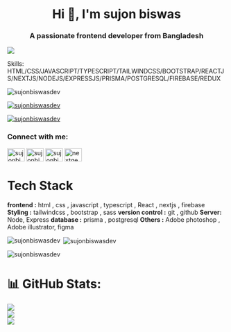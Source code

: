
<h1 align="center">Hi 👋, I'm sujon biswas</h1>
<h3 align="center">A passionate frontend developer from Bangladesh</h3>

![](https://breakable-yellow-gyxmc3guuc.edgeone.app/Purple%20Blue%20Modern%20Colorful%20Start%20Coding%20Youtube%20Thumbnail.png)

Skills: HTML/CSS/JAVASCRIPT/TYPESCRIPT/TAILWINDCSS/BOOTSTRAP/REACTJS/NEXTJS/NODEJS/EXPRESSJS/PRISMA/POSTGRESQL/FIREBASE/REDUX

<p align="left"> <img src="https://komarev.com/ghpvc/?username=sujonbiswasdev&label=Profile%20views&color=0e75b6&style=flat" alt="sujonbiswasdev" /> </p>

<p align="left"> <a href="https://github.com/ryo-ma/github-profile-trophy"><img src="https://github-profile-trophy.vercel.app/?username=sujonbiswasdev" alt="sujonbiswasdev" /></a> </p>

<p align="left"> <a href="https://twitter.com/sujonbiswasdev" target="blank"><img src="https://img.shields.io/twitter/follow/sujonbiswasdev?logo=twitter&style=for-the-badge" alt="sujonbiswasdev" /></a> </p>

<h3 align="left">Connect with me:</h3>
<p align="left">
<a href="https://twitter.com/sujonbiswasdev" target="blank"><img align="center" src="https://raw.githubusercontent.com/rahuldkjain/github-profile-readme-generator/master/src/images/icons/Social/twitter.svg" alt="sujonbiswasdev" height="30" width="40" /></a>
<a href="https://linkedin.com/in/sujonbiswasdev" target="blank"><img align="center" src="https://raw.githubusercontent.com/rahuldkjain/github-profile-readme-generator/master/src/images/icons/Social/linked-in-alt.svg" alt="sujonbiswasdev" height="30" width="40" /></a>
<a href="https://instagram.com/sujonbiswasdev" target="blank"><img align="center" src="https://raw.githubusercontent.com/rahuldkjain/github-profile-readme-generator/master/src/images/icons/Social/instagram.svg" alt="sujonbiswasdev" height="30" width="40" /></a>
<a href="https://www.youtube.com/c/nextgenprogrammer01" target="blank"><img align="center" src="https://raw.githubusercontent.com/rahuldkjain/github-profile-readme-generator/master/src/images/icons/Social/youtube.svg" alt="nextgenprogrammer01" height="30" width="40" /></a>
</p>

# Tech Stack

**frontend :**  html , css , javascript , typescript , React ,  nextjs , firebase
**Styling :** tailwindcss , bootstrap , sass
**version control :** git , github
**Server:** Node, Express
**database :** prisma , postgresql
**Others :** Adobe photoshop , Adobe illustrator, figma



<p><img align="left" src="https://github-readme-stats.vercel.app/api/top-langs?username=sujonbiswasdev&show_icons=true&locale=en&layout=compact" alt="sujonbiswasdev" /></p>

<p>&nbsp;<img align="center" src="https://github-readme-stats.vercel.app/api?username=sujonbiswasdev&show_icons=true&locale=en" alt="sujonbiswasdev" /></p>

<p><img align="center" src="https://github-readme-streak-stats.herokuapp.com/?user=sujonbiswasdev&" alt="sujonbiswasdev" /></p>



# 📊 GitHub Stats:
![](https://github-readme-stats.vercel.app/api?username=sujonbiswasdev&theme=dark&hide_border=false&include_all_commits=false&count_private=false)<br/>
![](https://nirzak-streak-stats.vercel.app/?user=sujonbiswasdev&theme=dark&hide_border=false)<br/>
![](https://github-readme-stats.vercel.app/api/top-langs/?username=sujonbiswasdev&theme=dark&hide_border=false&include_all_commits=false&count_private=false&layout=compact)




